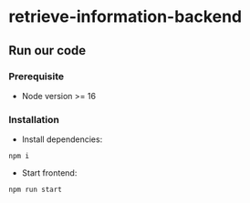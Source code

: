 # retrieve-information-backend

## Run our code

### Prerequisite

- Node version >= 16

### Installation

- Install dependencies:

```
npm i
```

- Start frontend:

```
npm run start
```
